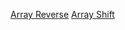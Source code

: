 
[Array Reverse](https://github.com/401-advanced-javascript-donna/data-structures-and-algorithms/tree/array-reverse)
[Array Shift](https://github.com/401-advanced-javascript-donna/data-structures-and-algorithms/pull/2)
